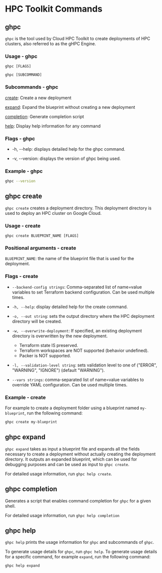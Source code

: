 # HPC Toolkit Commands

## ghpc

`ghpc` is the tool used by Cloud HPC Toolkit to create deployments of HPC
clusters, also referred to as the gHPC Engine.

### Usage - ghpc

`ghpc [FLAGS]`

`ghpc [SUBCOMMAND]`

### Subcommands - ghpc

[create](#ghpc-create): Create a new deployment

[expand](#ghpc-expand): Expand the blueprint without creating a new deployment

[completion](#ghpc-completion): Generate completion script

[help](#ghpc-help): Display help information for any command

### Flags - ghpc

+ -h, --help: displays detailed help for the ghpc command.

+ -v, --version: displays the version of ghpc being used.

### Example - ghpc

```bash
ghpc --version
```

## ghpc create

`ghpc create` creates a deployment directory. This deployment directory is used to deploy an HPC cluster on Google Cloud.

### Usage - create

`ghpc create BLUEPRINT_NAME [FLAGS]`

### Positional arguments - create

`BLUEPRINT_NAME`: the name of the blueprint file that is used for the deployment.

### Flags - create

+ `--backend-config strings`: Comma-separated list of name=value variables to set Terraform backend configuration. Can be used multiple times.

+ `-h, --help`: display detailed help for the create command.

+ `-o, --out string`: sets the output directory where the HPC deployment directory will be created.

+ `-w, --overwrite-deployment`: If specified, an existing deployment directory is overwritten by the new deployment.

  + Terraform state IS preserved.
  + Terraform workspaces are NOT supported (behavior undefined).
  + Packer is NOT supported.

+ `-l, --validation-level string`: sets validation level to one of ("ERROR", "WARNING", "IGNORE") (default "WARNING").

+ `--vars strings`: comma-separated list of name=value variables to override YAML configuration. Can be used multiple times.

### Example - create

For example to create a deployment folder using a blueprint named `my-blueprint`,
run the following command:

```bash
ghpc create my-blueprint
```

## ghpc expand

`ghpc expand` takes as input a blueprint file and expands all the fields
necessary to create a deployment without actually creating the deployment
directory. It outputs an expanded blueprint, which can be used for debugging
purposes and can be used as input to `ghpc create`.

For detailed usage information, run `ghpc help create`.

## ghpc completion
Generates a script that enables command completion for `ghpc` for a given shell.

For detailed usage information, run `ghpc help completion`

## ghpc help
`ghpc help` prints the usage information for `ghpc` and subcommands of `ghpc`.

To generate usage details for `ghpc`, run `ghpc help`. To generate usage
details for a specific command, for example `expand`, run the following command:

```bash
ghpc help expand
```
